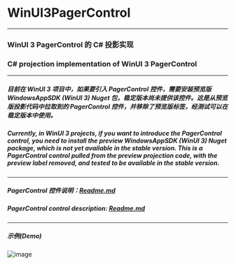 # WinUI3PagerControl

----------

### WinUI 3 PagerControl 的 C# 投影实现

### C# projection implementation of WinUI 3 PagerControl

----------

##### 目前在 WinUI 3 项目中，如果要引入 PagerControl 控件，需要安装预览版 WindowsAppSDK (WinUI 3) Nuget 包，稳定版本尚未提供该控件。这是从预览版投影代码中拉取到的 PagerControl 控件，并移除了预览版标签，经测试可以在稳定版本中使用。

##### Currently, in WinUI 3 projects, if you want to introduce the PagerControl control, you need to install the preview WindowsAppSDK (WinUI 3) Nuget package, which is not yet available in the stable version. This is a PagerControl control pulled from the preview projection code, with the preview label removed, and tested to be available in the stable version.

----------

##### PagerControl 控件说明：[Readme.md](https://github.com/microsoft/microsoft-ui-xaml/blob/main/src/controls/dev/PagerControl/readme.md)

##### PagerControl control description: [Readme.md](https://github.com/microsoft/microsoft-ui-xaml/blob/main/src/controls/dev/PagerControl/readme.md)

----------

##### 示例(Demo)

![image](https://github.com/user-attachments/assets/81caed56-0142-4386-8343-760c04a39c65)